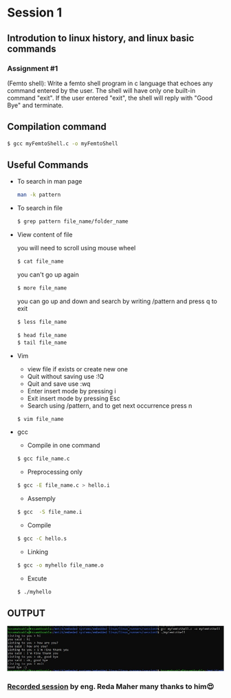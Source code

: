 # Session 1
## Introdution to linux history, and linux basic commands


### Assignment #1
(Femto shell):
Write a femto shell program in c language that echoes any command entered by the user. The shell will have only one built-in command "exit". If the user entered "exit", the shell will reply with "Good Bye" and terminate.

## Compilation command
``` bash
$ gcc myFemtoShell.c -o myFemtoShell
```

## Useful Commands
* To search in man page
    ``` bash
    man -k pattern
    ```

* To search in file
    ``` bash
    $ grep pattern file_name/folder_name
    ```

* View content of file
    
    you will need to scroll using mouse wheel
    ``` bash
    $ cat file_name
    ```
    you can't go up again
    ``` bash
    $ more file_name 
    ```
    you can go up and down and search by writing /pattern and press q to exit
    ``` bash
    $ less file_name
    ``` 
    ``` bash
    $ head file_name
    $ tail file_name
    ```
* Vim

    - view file if exists or create new one
    - Quit without saving use :!Q
    - Quit and save use :wq
    - Enter insert mode by pressing i
    - Exit insert mode by pressing Esc
    - Search using /pattern, and to get next occurrence press n
    ``` bash
    $ vim file_name
    ```
* gcc
    - Compile in one command
    ```bash
    $ gcc file_name.c
    ```
    - Preprocessing only
    ``` bash
    $ gcc -E file_name.c > hello.i
    ```
    - Assemply
    ``` bash
    $ gcc  -S file_name.i
    ```
    - Compile
    ```bash
    $ gcc -C hello.s
    ```
    - Linking
    ``` bash
    $ gcc -o myhello file_name.o
    ```
    - Excute
    ``` bash
    $ ./myhello
    ```

## OUTPUT
![output.jpg](./output.jpg)


### [Recorded session](https://www.youtube.com/watch?v=lvu_ls_dX_Y) by eng. Reda Maher many thanks to him😍

